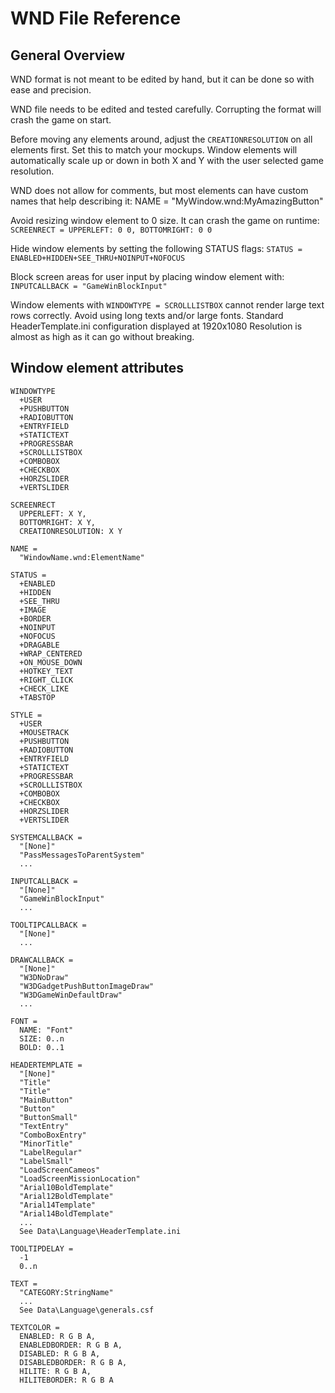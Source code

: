 # WND File Reference

## General Overview

WND format is not meant to be edited by hand, but it can be done so with ease and precision.

WND file needs to be edited and tested carefully. Corrupting the format will crash the game on start.

Before moving any elements around, adjust the `CREATIONRESOLUTION` on all elements first.
 Set this to match your mockups. Window elements will automatically scale up or down in both X and Y
 with the user selected game resolution.

WND does not allow for comments, but most elements can have custom names that help describing it:
 NAME = "MyWindow.wnd:MyAmazingButton"

Avoid resizing window element to 0 size. It can crash the game on runtime:
 `SCREENRECT = UPPERLEFT: 0 0, BOTTOMRIGHT: 0 0`
 
Hide window elements by setting the following STATUS flags:
 `STATUS = ENABLED+HIDDEN+SEE_THRU+NOINPUT+NOFOCUS`
  
Block screen areas for user input by placing window element with:
 `INPUTCALLBACK = "GameWinBlockInput"`

Window elements with `WINDOWTYPE = SCROLLLISTBOX` cannot render large text rows correctly.
 Avoid using long texts and/or large fonts. Standard HeaderTemplate.ini configuration
 displayed at 1920x1080 Resolution is almost as high as it can go without breaking.


## Window element attributes

```
WINDOWTYPE
  +USER
  +PUSHBUTTON
  +RADIOBUTTON
  +ENTRYFIELD
  +STATICTEXT
  +PROGRESSBAR
  +SCROLLLISTBOX
  +COMBOBOX
  +CHECKBOX
  +HORZSLIDER
  +VERTSLIDER
```

```
SCREENRECT
  UPPERLEFT: X Y,
  BOTTOMRIGHT: X Y,
  CREATIONRESOLUTION: X Y
```

```
NAME = 
  "WindowName.wnd:ElementName"
```

```
STATUS =
  +ENABLED
  +HIDDEN
  +SEE_THRU
  +IMAGE
  +BORDER
  +NOINPUT
  +NOFOCUS
  +DRAGABLE
  +WRAP_CENTERED
  +ON_MOUSE_DOWN
  +HOTKEY_TEXT
  +RIGHT_CLICK
  +CHECK_LIKE
  +TABSTOP
```

```
STYLE =
  +USER
  +MOUSETRACK
  +PUSHBUTTON
  +RADIOBUTTON
  +ENTRYFIELD
  +STATICTEXT
  +PROGRESSBAR
  +SCROLLLISTBOX
  +COMBOBOX
  +CHECKBOX
  +HORZSLIDER
  +VERTSLIDER
```

```
SYSTEMCALLBACK =
  "[None]"
  "PassMessagesToParentSystem"
  ...
```
  
```
INPUTCALLBACK =
  "[None]"
  "GameWinBlockInput"
  ...
```
  
```
TOOLTIPCALLBACK =
  "[None]"
  ...
```
  
```
DRAWCALLBACK =
  "[None]"
  "W3DNoDraw"
  "W3DGadgetPushButtonImageDraw"
  "W3DGameWinDefaultDraw"
  ...
```
  
```
FONT =
  NAME: "Font"
  SIZE: 0..n
  BOLD: 0..1
```
  
```
HEADERTEMPLATE =
  "[None]"
  "Title"
  "Title"
  "MainButton"
  "Button"
  "ButtonSmall"
  "TextEntry"
  "ComboBoxEntry"
  "MinorTitle"
  "LabelRegular"
  "LabelSmall"
  "LoadScreenCameos"
  "LoadScreenMissionLocation"
  "Arial10BoldTemplate"
  "Arial12BoldTemplate"
  "Arial14Template"
  "Arial14BoldTemplate"
  ...
  See Data\Language\HeaderTemplate.ini
```

```
TOOLTIPDELAY =
  -1
  0..n
```

```
TEXT =
  "CATEGORY:StringName"
  ...
  See Data\Language\generals.csf
```

```
TEXTCOLOR =
  ENABLED: R G B A,
  ENABLEDBORDER: R G B A,
  DISABLED: R G B A,
  DISABLEDBORDER: R G B A,
  HILITE: R G B A,
  HILITEBORDER: R G B A
```
